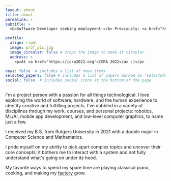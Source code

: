 ```yaml
---
layout: about
title: about
permalink: /
subtitle: >
  <b>Software Developer seeking employment.</b> Previously: <a href="https://arc-l.github.io">ARC Lab</a> @ RU

profile:
  align: right
  image: prof_pic.jpg
  image_circular: false # crops the image to make it circular
  address: >
    <p>At <a href="https://icra2022.org">ICRA 2022</a> :)</p>

news: false  # includes a list of news items
selected_papers: false # includes a list of papers marked as "selected={true}"
social: false  # includes social icons at the bottom of the page
---
```


I'm a project person with a passion for all things technological. I love exploring the world of software, hardware,
and the human experience to identify creative and fulfilling projects. I've dabbled in a variety of disciplines
through my work, courses, and personal projects: robotics, ML/AI, mobile app development, and low-level computer
graphics, to name just a few.

I received my B.S. from Rutgers University in 2021 with a double major in Computer Science and Mathematics.

I pride myself on my ability to pick apart complex topics and uncover their core concepts; it bothers
me to interact with a system and not fully understand what's going on under its hood.

My favorite ways to spend my spare time are playing classical piano, cooking, and making my [factory](https://www.factorio.com) grow.
